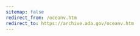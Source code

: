 ```yaml
---
sitemap: false 
redirect_from: /oceanv.htm 
redirect_to: https://archive.ada.gov/oceanv.htm 
---
```


